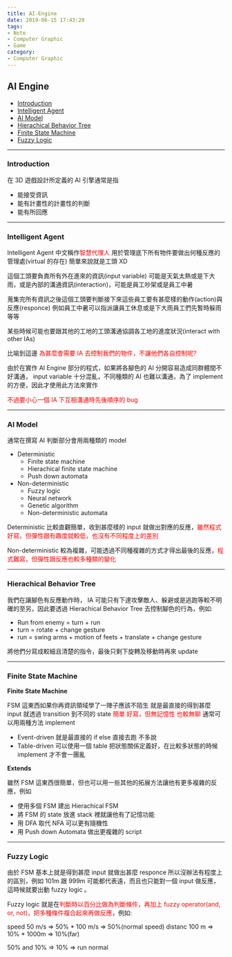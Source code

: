 ```yaml
---
title: AI-Engine
date: 2019-06-15 17:43:20
tags:
- Note
- Computer Graphic
- Game
category:
- Computer Graphic
---
```


## AI Engine

* [Introduction](#Introduction)
* [Intelligent Agent](#Intelligent-Agent)
* [AI Model](#AI-Model)
* [Hierachical Behavior Tree](#Hierachical-Behavior-Tree)
* [Finite State Machine](#Finite-State-Machine)
* [Fuzzy Logic](#Fuzzy-Logic)


<!--more-->

---

### Introduction

在 3D 遊戲設計所定義的 AI 引擎通常是指

* 能接受資訊
* 能有計畫性的計畫性的判斷
* 能有所回應

---

### Intelligent Agent

Intelligent Agent 中文稱作<font color='red'>智慧代理人</font>
用於管理底下所有物件要做出何種反應的管理處(virtual 的存在)
簡單來說就是工頭 XD

這個工頭要負責所有外在進來的資訊(input variable)
可能是天氣太熱或是下大雨，或是內部的溝通資訊(interaction)，可能是員工吵架或是員工中暑

蒐集完所有資訊之後這個工頭要判斷接下來這些員工要有甚麼樣的動作(action)與反應(responce)
例如員工中暑可以指派讓員工休息或是下大雨員工們先暫時躲雨等等

某些時候可能也要跟其他的工地的工頭溝通協調各工地的進度狀況(interact with other IAs)

比喻到這邊 <font color='red'>為甚麼會需要 IA 去控制我們的物件，不讓他們各自控制呢?</font>

由於在實作 AI Engine 部分的程式，如果將各腳色的 AI 分開容易造成同群體間不好溝通， input variable 十分混亂，不同種類的 AI 也難以溝通，為了 implement 的方便，因此才使用此方法來實作

<font color='red'>不過要小心一個 IA 下互相溝通時先後順序的 bug</font>

---

### AI Model

通常在撰寫 AI 判斷部分會用兩種類的 model

* Deterministic
  * Finite state machine
  * Hierachical finite state machine
  * Push down automata
* Non-deterministic
  * Fuzzy logic
  * Neural network
  * Genetic algorithm
  * Non-deterministic automata

Deterministic 比較直觀簡單，收到甚麼樣的 input 就做出對應的反應，<font color='red'>雖然程式好寫，但彈性跟有趣度就較低，也沒有不同程度上的差別</font>

Non-deterministic 較為複雜，可能透過不同種複雜的方式才得出最後的反應，<font color='red'>程式難寫，但彈性跟反應也較多種類的變化</font>

---

### Hierachical Behavior Tree

我們在讓腳色有反應動作時， IA 可能只有下達攻擊敵人、躲避或是逃跑等較不明確的至另，因此要透過 Hierachical Behavior Tree 去控制腳色的行為，例如: 

* Run from enemy = turn + run
* turn = rotate + change gesture
* run = swing arms + motion of feets + translate + change gesture

將他們分寫成較細且清楚的指令，最後只剩下旋轉及移動時再來 update

---

### Finite State Machine

**Finite State Machine**

FSM 這東西如果你再資訊領域學了一陣子應該不陌生
就是最直接的得到甚麼 input 就透過 transition 到不同的 state
<font color='red'>簡單 好寫，但無記憶性 也較無聊</font>
通常可以用兩種方法 implement

* Event-driven 就是最直接的 if else 直接去跑 不多說 
* Table-driven 可以使用一個 table 把狀態關係定義好，在比較多狀態的時候 implement 才不會一團亂

**Extends**

雖然 FSM 這東西很簡單，但也可以用一些其他的拓展方法讓他有更多複雜的反應，例如

* 使用多個 FSM 建出 Hierachical FSM 
* 將 FSM 的 state 放進 stack 裡就讓他有了記憶功能
* 用 DFA 取代 NFA 可以更有隨機性
* 用 Push down Automata 做出更複雜的 script

---

### Fuzzy Logic

由於 FSM 基本上就是得到甚麼 input 就做出甚麼 responce 所以沒辦法有程度上的區別，例如 101m 跟 999m 可能都代表遠，而且也只能對一個 input 做反應，這時候就要出動 fuzzy logic 。

Fuzzy logic 就是在<font color='red'>判斷時以百分比做為判斷條件，再加上 fuzzy operator(and, or, not)，把多種條件複合起來再做反應</font>，例如:

speed 50 m/s => 50% * 100 m/s => 50%(normal speed)
distanc 100 m => 10% * 1000m => 10%(far)

50% and 10% => 10% => run normal
